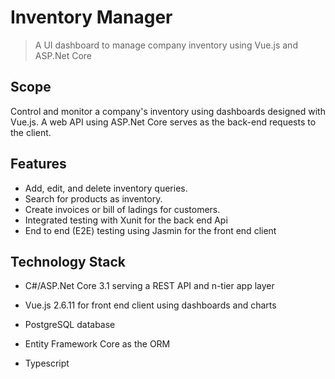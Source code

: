 # Inventory Manager

> A UI dashboard to manage company inventory using Vue.js and ASP.Net Core

## Scope

Control and monitor a company's inventory using dashboards designed with Vue.js. A web API using ASP.Net Core serves as the back-end requests to the client.

## Features

- Add, edit, and delete inventory queries.
- Search for products as inventory.
- Create invoices or bill of ladings for customers.
- Integrated testing with Xunit for the back end Api
- End to end (E2E) testing using Jasmin for the front end client

## Technology Stack

- C#/ASP.Net Core 3.1 serving a REST API and n-tier app layer

- Vue.js 2.6.11 for front end client using dashboards and charts

- PostgreSQL database

- Entity Framework Core as the ORM

- Typescript
